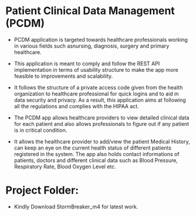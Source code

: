 # Patient Clinical Data Management (PCDM)

- PCDM application is targeted towards healthcare professionals working in various fields such asnursing, diagnosis, surgery and primary healthcare.

- This application is meant to comply and follow the REST API implementation in terms of usability structure to make the app more feasible to improvements and scalability.

- It follows the structure of a private access code given from the health organization to healthcare professional for quick logins and to aid in data security and privacy. As a result, this application aims at following all the regulations and complies with the HIPAA act.

- The PCDM app allows healthcare providers to view detailed clinical data for each patient and also allows professionals to figure out if any patient is in critical condition.

- It allows the healthcare provider to add/view the patient Medical History, can keep an eye on the current health status of different patients registered in the system. The app also holds contact informations of patients, doctors and different clinical data such as Blood Pressure, Respiratory Rate, Blood Oxygen Level etc.

# Project Folder:

- Kindly Download StormBreaker_m4 for latest work.
